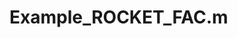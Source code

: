 # Example_ROCKET_FAC.m

<!-- ```{eval-rst}
.. literalinclude:: ../../../src/examples/Example_ROCKET_FAC.m
   :language: matlab
   :linenos:
``` -->
